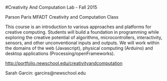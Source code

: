 #Creativity And Computation Lab - Fall 2015

Parson Paris MFADT Creativity and Computation Class

This course is an introduction to various approaches and platforms for creative computing. Students will build a foundation in programming while exploring the creative potential of algorithms, microcontrollers, interactivity, sensors, and other unconventional inputs and outputs. We will work within the domains of the web (Javascript), physical computing (Arduino) and desktop applications (Processing/openFrameworks).

<http://portfolio.newschool.edu/creativityandcomputation>

Sarah Garcin: garcins@​newschool.edu
